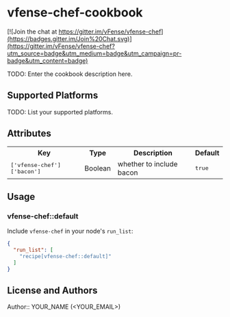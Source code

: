 # vfense-chef-cookbook

[![Join the chat at https://gitter.im/vFense/vfense-chef](https://badges.gitter.im/Join%20Chat.svg)](https://gitter.im/vFense/vfense-chef?utm_source=badge&utm_medium=badge&utm_campaign=pr-badge&utm_content=badge)

TODO: Enter the cookbook description here.

## Supported Platforms

TODO: List your supported platforms.

## Attributes

<table>
  <tr>
    <th>Key</th>
    <th>Type</th>
    <th>Description</th>
    <th>Default</th>
  </tr>
  <tr>
    <td><tt>['vfense-chef']['bacon']</tt></td>
    <td>Boolean</td>
    <td>whether to include bacon</td>
    <td><tt>true</tt></td>
  </tr>
</table>

## Usage

### vfense-chef::default

Include `vfense-chef` in your node's `run_list`:

```json
{
  "run_list": [
    "recipe[vfense-chef::default]"
  ]
}
```

## License and Authors

Author:: YOUR_NAME (<YOUR_EMAIL>)
